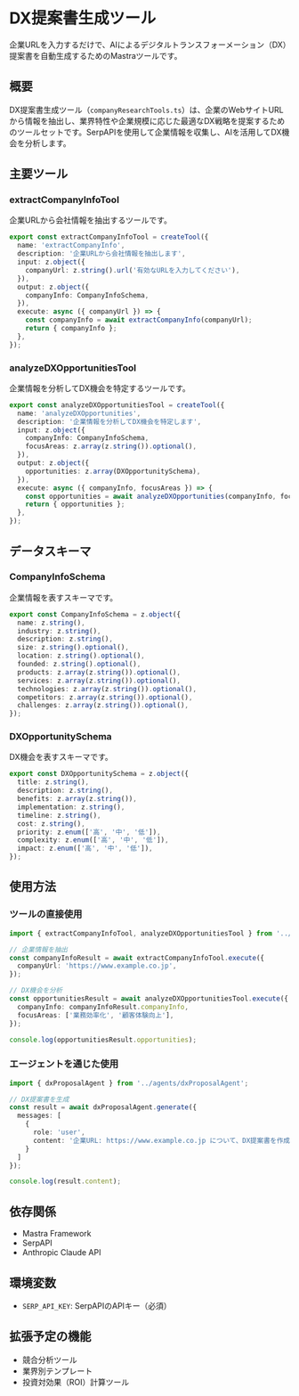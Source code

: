 # DX提案書生成ツール

企業URLを入力するだけで、AIによるデジタルトランスフォーメーション（DX）提案書を自動生成するためのMastraツールです。

## 概要

DX提案書生成ツール（`companyResearchTools.ts`）は、企業のWebサイトURLから情報を抽出し、業界特性や企業規模に応じた最適なDX戦略を提案するためのツールセットです。SerpAPIを使用して企業情報を収集し、AIを活用してDX機会を分析します。

## 主要ツール

### extractCompanyInfoTool

企業URLから会社情報を抽出するツールです。

```typescript
export const extractCompanyInfoTool = createTool({
  name: 'extractCompanyInfo',
  description: '企業URLから会社情報を抽出します',
  input: z.object({
    companyUrl: z.string().url('有効なURLを入力してください'),
  }),
  output: z.object({
    companyInfo: CompanyInfoSchema,
  }),
  execute: async ({ companyUrl }) => {
    const companyInfo = await extractCompanyInfo(companyUrl);
    return { companyInfo };
  },
});
```

### analyzeDXOpportunitiesTool

企業情報を分析してDX機会を特定するツールです。

```typescript
export const analyzeDXOpportunitiesTool = createTool({
  name: 'analyzeDXOpportunities',
  description: '企業情報を分析してDX機会を特定します',
  input: z.object({
    companyInfo: CompanyInfoSchema,
    focusAreas: z.array(z.string()).optional(),
  }),
  output: z.object({
    opportunities: z.array(DXOpportunitySchema),
  }),
  execute: async ({ companyInfo, focusAreas }) => {
    const opportunities = await analyzeDXOpportunities(companyInfo, focusAreas);
    return { opportunities };
  },
});
```

## データスキーマ

### CompanyInfoSchema

企業情報を表すスキーマです。

```typescript
export const CompanyInfoSchema = z.object({
  name: z.string(),
  industry: z.string(),
  description: z.string(),
  size: z.string().optional(),
  location: z.string().optional(),
  founded: z.string().optional(),
  products: z.array(z.string()).optional(),
  services: z.array(z.string()).optional(),
  technologies: z.array(z.string()).optional(),
  competitors: z.array(z.string()).optional(),
  challenges: z.array(z.string()).optional(),
});
```

### DXOpportunitySchema

DX機会を表すスキーマです。

```typescript
export const DXOpportunitySchema = z.object({
  title: z.string(),
  description: z.string(),
  benefits: z.array(z.string()),
  implementation: z.string(),
  timeline: z.string(),
  cost: z.string(),
  priority: z.enum(['高', '中', '低']),
  complexity: z.enum(['高', '中', '低']),
  impact: z.enum(['高', '中', '低']),
});
```

## 使用方法

### ツールの直接使用

```typescript
import { extractCompanyInfoTool, analyzeDXOpportunitiesTool } from '../tools/companyResearchTools';

// 企業情報を抽出
const companyInfoResult = await extractCompanyInfoTool.execute({
  companyUrl: 'https://www.example.co.jp',
});

// DX機会を分析
const opportunitiesResult = await analyzeDXOpportunitiesTool.execute({
  companyInfo: companyInfoResult.companyInfo,
  focusAreas: ['業務効率化', '顧客体験向上'],
});

console.log(opportunitiesResult.opportunities);
```

### エージェントを通じた使用

```typescript
import { dxProposalAgent } from '../agents/dxProposalAgent';

// DX提案書を生成
const result = await dxProposalAgent.generate({
  messages: [
    {
      role: 'user',
      content: '企業URL: https://www.example.co.jp について、DX提案書を作成してください。'
    }
  ]
});

console.log(result.content);
```

## 依存関係

- Mastra Framework
- SerpAPI
- Anthropic Claude API

## 環境変数

- `SERP_API_KEY`: SerpAPIのAPIキー（必須）

## 拡張予定の機能

- 競合分析ツール
- 業界別テンプレート
- 投資対効果（ROI）計算ツール
